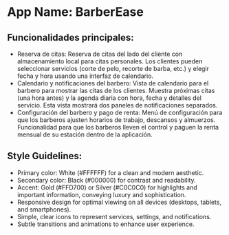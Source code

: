 # **App Name**: BarberEase

## Funcionalidades principales:

- Reserva de citas: Reserva de citas del lado del cliente con almacenamiento local para citas personales. Los clientes pueden seleccionar servicios (corte de pelo, recorte de barba, etc.) y elegir fecha y hora usando una interfaz de calendario.
- Calendario y notificaciones del barbero: Vista de calendario para el barbero para mostrar las citas de los clientes. Muestra próximas citas (una hora antes) y la agenda diaria con hora, fecha y detalles del servicio. Esta vista mostrará dos paneles de notificaciones separados.
- Configuración del barbero y pago de renta: Menú de configuración para que los barberos ajusten horarios de trabajo, descansos y almuerzos. Funcionalidad para que los barberos lleven el control y paguen la renta mensual de su estación dentro de la aplicación.

## Style Guidelines:

- Primary color: White (#FFFFFF) for a clean and modern aesthetic.
- Secondary color: Black (#000000) for contrast and readability.
- Accent: Gold (#FFD700) or Silver (#C0C0C0) for highlights and important information, conveying luxury and sophistication.
- Responsive design for optimal viewing on all devices (desktops, tablets, and smartphones).
- Simple, clear icons to represent services, settings, and notifications.
- Subtle transitions and animations to enhance user experience.